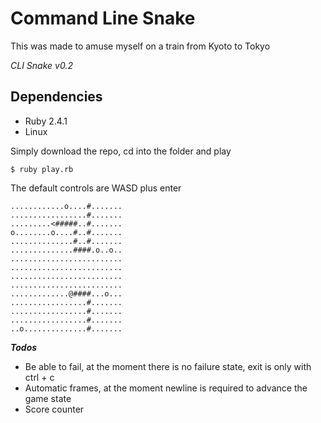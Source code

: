 # Command Line Snake

This was made to amuse myself on a train from Kyoto to Tokyo

*CLI Snake v0.2*
## __Dependencies__
* Ruby 2.4.1
* Linux

Simply download the repo, cd into the folder and play 

```$ ruby play.rb```

The default controls are WASD plus enter

```
............o....#.......
.................#.......
.........<#####..#.......
o........o....#..#.......
..............#..#.......
..............####.o..o..
.........................
.........................
.........................
.........................
.............@####...o...
.................#.......
.................#.......
.................#.......
..o..............#.......
```


___Todos___ 
  * Be able to fail, at the moment there is no failure state, exit is only with ctrl + c
  * Automatic frames, at the moment newline is required to advance the game state
  * Score counter
